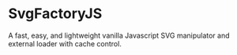# SvgFactoryJS
A fast, easy, and lightweight vanilla Javascript SVG manipulator and external loader with cache control.
